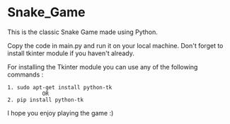 # Snake_Game
This is the classic Snake Game made using Python.

Copy the code in main.py and run it on your local machine. Don't forget to install tkinter module if you haven't already.

For installing the Tkinter module you can use any of the following commands : 
  
    1. sudo apt-get install python-tk
               OR
    2. pip install python-tk

I hope you enjoy playing the game :)
